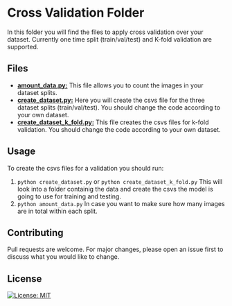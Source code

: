 # Cross Validation Folder

In this folder you will find the files to apply cross validation over your dataset. Currently one time split (train/val/test) and K-fold validation are supported.

## Files
* [__amount_data.py:__](./amount_data.py) This file allows you to count the images in your dataset splits.
* [__create_dataset.py:__](./create_dataset.py) Here you will create the csvs file for the three dataset splits (train/val/test). You should change the code according to your own dataset.
* [__create_dataset_k_fold.py:__](./create_dataset_k_fold.py) This file creates the csvs files for k-fold validation. You should change the code according to your own dataset.

## Usage
To create the csvs files for a validation you should run:
1. ```python create_dataset.py``` or ```python create_dataset_k_fold.py``` This will look into a folder containig the data and create the csvs the model is going to use for training and testing.
2. ```python amount_data.py``` In case you want to make sure how many images are in total within each split.

## Contributing
Pull requests are welcome. For major changes, please open an issue first to discuss what you would like to change.

## License
[![License: MIT](https://img.shields.io/badge/License-MIT-yellow.svg)](../LICENSE)
